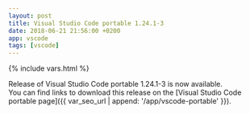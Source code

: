 ```yaml
---
layout: post
title: Visual Studio Code portable 1.24.1-3
date: 2018-06-21 21:56:00 +0200
app: vscode
tags: [vscode]
---
```

{% include vars.html %}

Release of Visual Studio Code portable 1.24.1-3 is now available.<br />
You can find links to download this release on the [Visual Studio Code portable page]({{ var_seo_url | append: '/app/vscode-portable' }}).